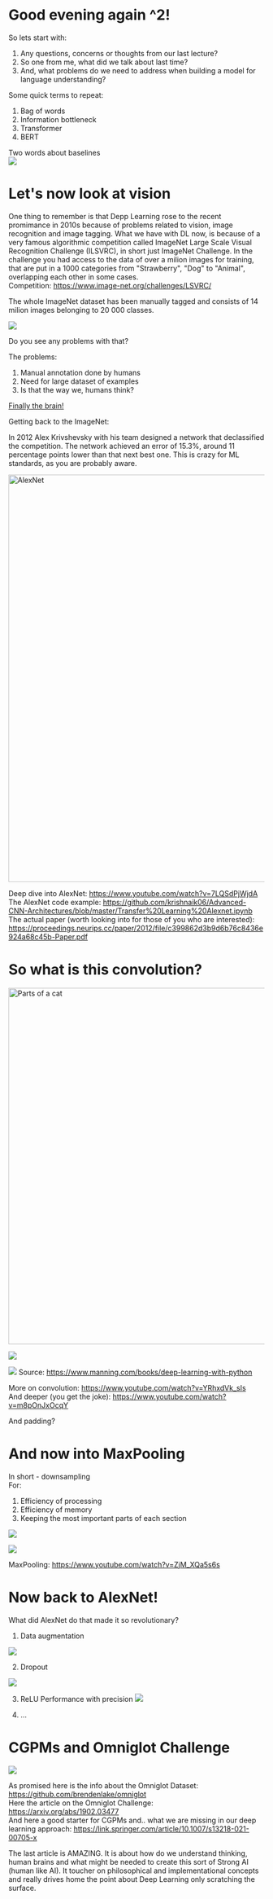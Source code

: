 # Good evening again ^2!

So lets start with:
1. Any questions, concerns or thoughts from our last lecture? 
2. So one from me, what did we talk about last time? 
3. And, what problems do we need to address when building a model for language understanding?

Some quick terms to repeat:
1. Bag of words
2. Information bottleneck
3. Transformer
4. BERT

Two words about baselines  
![](img/baseline.png)  

# Let's now look at vision

One thing to remember is that Depp Learning rose to the recent promimance in 2010s because of problems related to vision, image recognition and image tagging. What we have with DL now, is because of a very famous algorithmic competition called ImageNet Large Scale Visual Recognition Challenge (ILSVRC), in short just ImageNet Challenge. In the challenge you had access to the data of over a milion images for training, that are put in a 1000 categories from "Strawberry", "Dog" to "Animal", overlapping each other in some cases.  
Competition: https://www.image-net.org/challenges/LSVRC/   

The whole ImageNet dataset has been manually tagged and consists of 14 milion images belonging to 20 000 classes. 

![](img/imagenet-pictures.png) 

Do you see any problems with that?

The problems:
1. Manual annotation done by humans
2. Need for large dataset of examples
3. Is that the way we, humans think?

[Finally the brain!](../Class-04.20/Class-04.20.md)  

Getting back to the ImageNet:

In 2012 Alex Krivshevsky with his team designed a network that declassified the competition. The network achieved an error of 15.3%, around 11 percentage points lower than that next best one. This is crazy for ML standards, as you are probably aware. 

<img src="img/alexnet.jpg" alt="AlexNet" style="width:800px;"/>

Deep dive into AlexNet: https://www.youtube.com/watch?v=7LQSdPjWjdA  
The AlexNet code example: https://github.com/krishnaik06/Advanced-CNN-Architectures/blob/master/Transfer%20Learning%20Alexnet.ipynb  
The actual paper (worth looking into for those of you who are interested): https://proceedings.neurips.cc/paper/2012/file/c399862d3b9d6b76c8436e924a68c45b-Paper.pdf   

# So what is this convolution?

<img src="img/parts-of-cat.png" alt="Parts of a cat" style="width:700px;"/>

![](img/convolution.gif)

![](img/filter-conv.png)
Source: https://www.manning.com/books/deep-learning-with-python 

More on convolution: https://www.youtube.com/watch?v=YRhxdVk_sIs  
And deeper (you get the joke): https://www.youtube.com/watch?v=m8pOnJxOcqY  

And padding?  

# And now into MaxPooling

In short - downsampling  
For:
1. Efficiency of processing
2. Efficiency of memory
3. Keeping the most important parts of each section

![](img/maxpool.png)

![](img/maxpooling-example.jpg)

MaxPooling: https://www.youtube.com/watch?v=ZjM_XQa5s6s  

# Now back to AlexNet!

What did AlexNet do that made it so revolutionary? 
1. Data augmentation

![](img/augmentation.png)

2. Dropout

![](img/dropout.png)

3. ReLU
Performance with precision 
![](../Class-04.20/img/relu.png)

4. ...

# CGPMs and Omniglot Challenge

![](img/omniglot.jpg)

As promised here is the info about the Omniglot Dataset: https://github.com/brendenlake/omniglot  
Here the article on the Omniglot Challenge: https://arxiv.org/abs/1902.03477  
And here a good starter for CGPMs and.. what we are missing in our deep learning approach: https://link.springer.com/article/10.1007/s13218-021-00705-x  

The last article is AMAZING. It is about how do we understand thinking, human brains and what might be needed to create this sort of Strong AI (human like AI). It toucher on philosophical and implementational concepts and really drives home the point about Deep Learning only scratching the surface.
